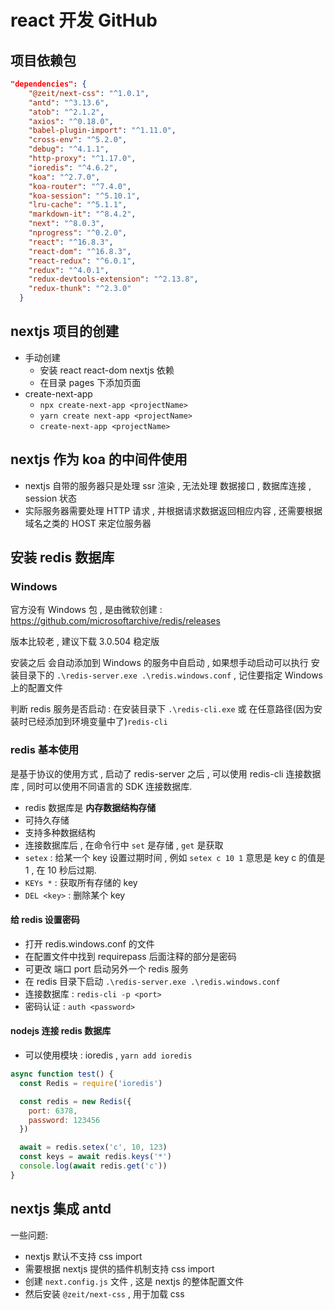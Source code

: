 # react 开发 GitHub

## 项目依赖包

```json
"dependencies": {
    "@zeit/next-css": "^1.0.1",
    "antd": "^3.13.6",
    "atob": "^2.1.2",
    "axios": "^0.18.0",
    "babel-plugin-import": "^1.11.0",
    "cross-env": "^5.2.0",
    "debug": "^4.1.1",
    "http-proxy": "^1.17.0",
    "ioredis": "^4.6.2",
    "koa": "^2.7.0",
    "koa-router": "^7.4.0",
    "koa-session": "^5.10.1",
    "lru-cache": "^5.1.1",
    "markdown-it": "^8.4.2",
    "next": "^8.0.3",
    "nprogress": "^0.2.0",
    "react": "^16.8.3",
    "react-dom": "^16.8.3",
    "react-redux": "^6.0.1",
    "redux": "^4.0.1",
    "redux-devtools-extension": "^2.13.8",
    "redux-thunk": "^2.3.0"
  }
```

## nextjs 项目的创建

- 手动创建
  - 安装 react react-dom nextjs 依赖
  - 在目录 pages 下添加页面
- create-next-app
  - `npx create-next-app <projectName>`
  - `yarn create next-app <projectName>`
  - `create-next-app <projectName>`

## nextjs 作为 koa 的中间件使用

- nextjs 自带的服务器只是处理 ssr 渲染 , 无法处理 数据接口 , 数据库连接 , session 状态
- 实际服务器需要处理 HTTP 请求 , 并根据请求数据返回相应内容 , 还需要根据域名之类的 HOST 来定位服务器

## 安装 redis 数据库

### Windows

官方没有 Windows 包 , 是由微软创建 : <https://github.com/microsoftarchive/redis/releases>

版本比较老 , 建议下载 3.0.504 稳定版

安装之后 会自动添加到 Windows 的服务中自启动 , 如果想手动启动可以执行 安装目录下的 `.\redis-server.exe .\redis.windows.conf` , 记住要指定 Windows 上的配置文件

判断 redis 服务是否启动 : 在安装目录下 `.\redis-cli.exe` 或 在任意路径(因为安装时已经添加到环境变量中了)`redis-cli`

### redis 基本使用

是基于协议的使用方式 , 启动了 redis-server 之后 , 可以使用 redis-cli 连接数据库 , 同时可以使用不同语言的 SDK 连接数据库.

- redis 数据库是 **内存数据结构存储**
- 可持久存储
- 支持多种数据结构
- 连接数据库后 , 在命令行中 `set` 是存储 , `get` 是获取
- `setex` : 给某一个 key 设置过期时间 , 例如 `setex c 10 1` 意思是 key c 的值是 1 , 在 10 秒后过期.
- `KEYs *` : 获取所有存储的 key
- `DEL <key>` : 删除某个 key

#### 给 redis 设置密码

- 打开 redis.windows.conf 的文件
- 在配置文件中找到 requirepass 后面注释的部分是密码
- 可更改 端口 port 启动另外一个 redis 服务
- 在 redis 目录下启动 `.\redis-server.exe .\redis.windows.conf`
- 连接数据库 : `redis-cli -p <port>`
- 密码认证 : `auth <password>`

#### nodejs 连接 redis 数据库

- 可以使用模块 : ioredis , `yarn add ioredis`

```js
async function test() {
  const Redis = require('ioredis')

  const redis = new Redis({
    port: 6378,
    password: 123456
  })

  await = redis.setex('c', 10, 123)
  const keys = await redis.keys('*')
  console.log(await redis.get('c'))
}
```

## nextjs 集成 antd

一些问题:

- nextjs 默认不支持 css import
- 需要根据 nextjs 提供的插件机制支持 css import
- 创建 `next.config.js` 文件 , 这是 nextjs 的整体配置文件
- 然后安装 `@zeit/next-css` , 用于加载 css
